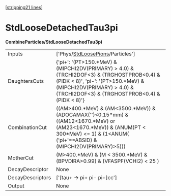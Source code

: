 [[stripping21 lines]](./stripping21-index)

# StdLooseDetachedTau3pi

**CombineParticles/StdLooseDetachedTau3pi**

|                  |                                                                                                                                                                                                                          |
|------------------|--------------------------------------------------------------------------------------------------------------------------------------------------------------------------------------------------------------------------|
| Inputs           | ['Phys/[StdLoosePions](./stripping21-commonparticles-stdloosepions)/Particles']                                                                                                                                        |
| DaughtersCuts    | {'pi+': '(PT\>150.\*MeV) & (MIPCHI2DV(PRIMARY) \> 4.0) & (TRCHI2DOF\<3) & (TRGHOSTPROB\<0.4) & (PIDK \< 8)', 'pi-': '(PT\>150.\*MeV) & (MIPCHI2DV(PRIMARY) \> 4.0) & (TRCHI2DOF\<3) & (TRGHOSTPROB\<0.4) & (PIDK \< 8)'} |
| CombinationCut   | ((AM\>400.\*MeV) & (AM\<3500.\*MeV)) & (ADOCAMAX('')\<0.15\*mm) & ((AM12\<1670.\*MeV) or (AM23\<1670.\*MeV)) & (ANUM(PT \< 300\*MeV) \<= 1) & (1\<ANUM( ('pi+'==ABSID) & (MIPCHI2DV(PRIMARY)\>5)))                       |
| MotherCut        | (M\>400.\*MeV) & (M \< 3500.\*MeV) & (BPVDIRA\>0.99) & (VFASPF(VCHI2) \< 25 )                                                                                                                                            |
| DecayDescriptor  | None                                                                                                                                                                                                                     |
| DecayDescriptors | ['[tau+ -\> pi+ pi- pi+]cc']                                                                                                                                                                                         |
| Output           | None                                                                                                                                                                                                                     |
